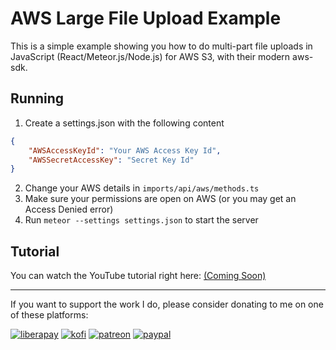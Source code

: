 # AWS Large File Upload Example

This is a simple example showing you how to do multi-part file uploads in JavaScript (React/Meteor.js/Node.js) for AWS S3, with their modern aws-sdk.

## Running

1. Create a settings.json with the following content

```json
{
	"AWSAccessKeyId": "Your AWS Access Key Id",
	"AWSSecretAccessKey": "Secret Key Id"
}
```

2. Change your AWS details in `imports/api/aws/methods.ts`
3. Make sure your permissions are open on AWS (or you may get an Access Denied error)
4. Run `meteor --settings settings.json` to start the server

## Tutorial

You can watch the YouTube tutorial right here: [(Coming Soon)](https://www.youtube.com/@Stevesteacher)

---

If you want to support the work I do, please consider donating to me on one of these platforms:

[<img alt="liberapay" src="https://img.shields.io/badge/-LiberaPay-EBC018?style=flat-square&logo=liberapay&logoColor=white" />](https://liberapay.com/stevesteacher/)
[<img alt="kofi" src="https://img.shields.io/badge/-Kofi-7648BB?style=flat-square&logo=ko-fi&logoColor=white" />](https://ko-fi.com/stevesteacher)
[<img alt="patreon" src="https://img.shields.io/badge/-Patreon-F43F4B?style=flat-square&logo=patreon&logoColor=white" />](https://www.patreon.com/Stevesteacher)
[<img alt="paypal" src="https://img.shields.io/badge/-PayPal-0c1a55?style=flat-square&logo=paypal&logoColor=white" />](https://www.paypal.com/donate/?hosted_button_id=P9V2M4Q6WYHR8)
